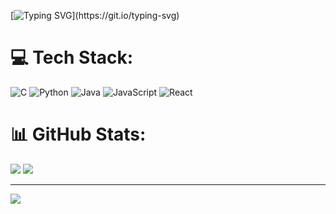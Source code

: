 [![Typing SVG](https://readme-typing-svg.herokuapp.com?font=Fira+Code&pause=1000&width=435&lines=Hi%2C+I'm+Simone!)](https://git.io/typing-svg)

# 💻 Tech Stack:
![C](https://img.shields.io/badge/c-%2300599C.svg?style=for-the-badge&logo=c&logoColor=white) ![Python](https://img.shields.io/badge/python-3670A0?style=for-the-badge&logo=python&logoColor=ffdd54) ![Java](https://img.shields.io/badge/java-%23ED8B00.svg?style=for-the-badge&logo=openjdk&logoColor=white) ![JavaScript](https://img.shields.io/badge/javascript-%23323330.svg?style=for-the-badge&logo=javascript&logoColor=%23F7DF1E) ![React](https://img.shields.io/badge/react-%2320232a.svg?style=for-the-badge&logo=react&logoColor=%2361DAFB)
# 📊 GitHub Stats:
![](https://github-readme-stats.vercel.app/api?username=aragonite-200&theme=dark&hide_border=false&include_all_commits=true&count_private=true)
![](https://github-readme-stats.vercel.app/api/top-langs/?username=aragonite-200&theme=dark&hide_border=false&include_all_commits=true&count_private=true&layout=compact&count_private=true)

---
[![](https://visitcount.itsvg.in/api?id=aragonite-200&icon=0&color=0)](https://visitcount.itsvg.in)

<!-- Proudly created with GPRM ( https://gprm.itsvg.in ) -->
